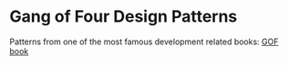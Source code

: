 # Gang of Four Design Patterns

Patterns from one of the most famous development related books: [GOF book](https://www.amazon.com/Design-Patterns-Object-Oriented-Addison-Wesley-Professional-ebook/dp/B000SEIBB8)